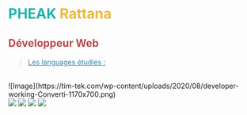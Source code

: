 # <span style="color:#20b2aa">PHEAK </span><span style="color:#ecb939">Rattana</span>


##  **<span style="color:#b94a4a">Développeur Web</span>**



> <span style="color:#3684af;text-decoration:underline"> Les languages étudiés : </span>
<br>
![Image](https://tim-tek.com/wp-content/uploads/2020/08/developer-working-Converti-1170x700.png)
<br>
<img src="https://img.icons8.com/color/48/null/html-5--v1.png"/>
<img src="https://img.icons8.com/color/48/null/css3.png"/>
<img src="https://img.icons8.com/color/48/null/javascript--v1.png"/>
<img src="https://img.icons8.com/fluency/48/null/php.png"/>




